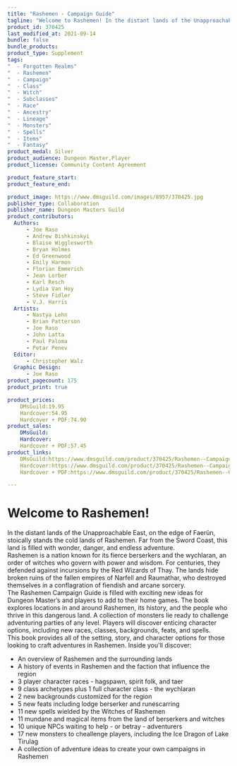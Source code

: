 ```yaml
---
title: "Rashemen - Campaign Guide"
tagline: "Welcome to Rashemen! In the distant lands of the Unapproachable East, on the edge of Faerûn, stoically stands the cold lands of Rashemen. Far from the Sword Coast, this land is filled with wonder, danger, and endless adventure."
product_id: 370425
last_modified_at: 2021-09-14
bundle: false
bundle_products:
product_type: Supplement
tags:
"  - Forgotten Realms"
"  - Rashemen"
"  - Campaign"
"  - Class"
"  - Witch"
"  - Subclasses"
"  - Race"
"  - Ancestry"
"  - Lineage"
"  - Monsters"
"  - Spells"
"  - Items"
"  - Fantasy"
product_medal: Silver
product_audience: Dungeon Master,Player
product_license: Community Content Agreement

product_feature_start: 
product_feature_end: 

product_image: https://www.dmsguild.com/images/8957/370425.jpg
publisher_type: Collaboration
publisher_name: Dungeon Masters Guild
product_contributors:
  Authors: 
	  - Joe Raso
	  - Andrew Bishkinskyi
	  - Blaise Wigglesworth
	  - Bryan Holmes
	  - Ed Greenwood
	  - Emily Harmon
	  - Florian Emmerich
	  - Jean Lorber
	  - Karl Resch
	  - Lydia Van Hoy
	  - Steve Fidler
	  - V.J. Harris
  Artists: 
	  - Nastya Lehn
	  - Brian Patterson
	  - Joe Raso
	  - John Latta
	  - Paul Paloma
	  - Petar Penev
  Editor: 
	  - Christopher Walz
  Graphic Design: 
	  - Joe Raso
product_pagecount: 175
product_print: true

product_prices:
	DMsGuild:19.95
	Hardcover:54.95
	Hardcover + PDF:74.90
product_sales:
	DMsGuild:
	Hardcover:
	Hardcover + PDF:57.45
product_links:
	DMsGuild:https://www.dmsguild.com/product/370425/Rashemen--Campaign-Guide?affiliate_id=1713687
	Hardcover:https://www.dmsguild.com/product/370425/Rashemen--Campaign-Guide?affiliate_id=1713687
	Hardcover + PDF:https://www.dmsguild.com/product/370425/Rashemen--Campaign-Guide?affiliate_id=1713687

---
```


**Welcome to Rashemen!**
========================

In the distant lands of the Unapproachable East, on the edge of Faerûn, stoically stands the cold lands of Rashemen. Far from the Sword Coast, this land is filled with wonder, danger, and endless adventure.  
Rashemen is a nation known for its fierce berserkers and the wychlaran, an order of witches who govern with power and wisdom. For centuries, they defended against incursions by the Red Wizards of Thay. The lands hide broken ruins of the fallen empires of Narfell and Raumathar, who destroyed themselves in a conflagration of fiendish and arcane sorcery.  
The Rashemen Campaign Guide is filled with exciting new ideas for Dungeon Master’s and players to add to their home games. The book explores locations in and around Rashemen, its history, and the people who thrive in this dangerous land. A collection of monsters lie ready to challenge adventuring parties of any level. Players will discover enticing character options, including new races, classes, backgrounds, feats, and spells.  
This book provides all of the setting, story, and character options for those looking to craft adventures in Rashemen. Inside you'll discover:

*   An overview of Rashemen and the surrounding lands
*   A history of events in Rashemen and the faction that influence the region
*   3 player character races - hagspawn, spirit folk, and taer
*   9 class archetypes plus 1 full character class - the wychlaran
*   2 new backgrounds customized for the region
*   5 new feats including lodge berserker and runescarring
*   11 new spells wielded by the Witches of Rashemen
*   11 mundane and magical items from the land of berserkers and witches
*   10 unique NPCs waiting to help - or betray - adventurers
*   17 new monsters to cheallenge players, including the Ice Dragon of Lake Tirulag
*   A collection of adventure ideas to create your own campaigns in Rashemen
